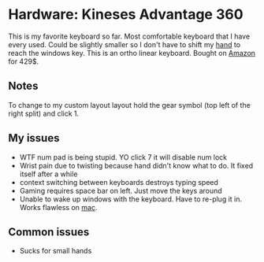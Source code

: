 # Hardware: Kineses Advantage 360

This is my favorite keyboard so far. Most comfortable keyboard that I have every used. Could be slightly smaller so I don't have to shift my [hand](../756) to reach the windows key. This is an ortho linear keyboard. Bought on [Amazon] for 429$.

[Amazon]: https://www.amazon.com/gp/product/B0BCHFHX6V/ref=ppx_yo_dt_b_search_asin_title?ie=UTF8&th=1

## Notes

To change to my custom layout layout hold the gear symbol (top left of the right split) and click 1.

## My issues

- WTF num pad is being stupid. YO click 7 it will disable num lock
- Wrist pain due to twisting because hand didn't know what to do. It fixed itself after a while
- context switching between keyboards destroys typing speed
- Gaming requires space bar on left. Just move the keys around
- Unable to wake up windows with the keyboard. Have to re-plug it in. Works flawless on [mac](../583).

## Common issues

- Sucks for small hands
